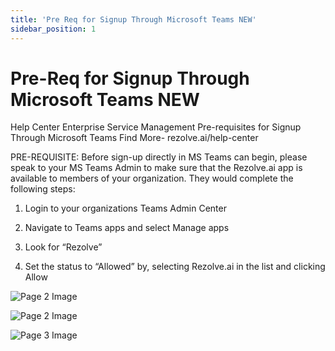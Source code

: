 ```yaml
---
title: 'Pre Req for Signup Through Microsoft Teams NEW'
sidebar_position: 1
---
```



# Pre-Req for Signup Through Microsoft Teams NEW

Help Center
Enterprise Service Management
Pre-requisites for Signup
Through Microsoft Teams
Find More- rezolve.ai/help-center

PRE-REQUISITE:
Before sign-up directly in MS Teams can begin, please speak to your MS Teams Admin to make sure that the
Rezolve.ai app is available to members of your organization. They would complete the following steps:
1. Login to your organizations Teams Admin Center
2. Navigate to Teams apps and select Manage apps
3. Look for “Rezolve”

4. Set the status to “Allowed” by, selecting Rezolve.ai in the list and clicking Allow


![Page 2 Image](/img/reference/images/Pre-Req-for-Signup-Through-Microsoft-Teams-NEW_page2_4.png)

![Page 2 Image](/img/reference/images/Pre-Req-for-Signup-Through-Microsoft-Teams-NEW_page2_5.png)

![Page 3 Image](/img/reference/images/Pre-Req-for-Signup-Through-Microsoft-Teams-NEW_page3_4.png)